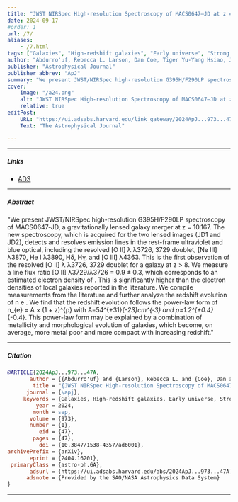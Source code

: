 ```yaml
---
title: "JWST NIRSpec High-resolution Spectroscopy of MACS0647–JD at z = 10.167: Resolved [O II] Doublet and Electron Density in an Early Galaxy"
date: 2024-09-17
#order: 1
url: /7/
aliases: 
    - /7.html
tags: ["Galaxies", "High-redshift galaxies", "Early universe", "Strong gravitational lensing", "Galaxy spectroscopy", "Astrophysics - Astrophysics of Galaxies"]
author: "Abdurro'uf, Rebecca L. Larson, Dan Coe, Tiger Yu-Yang Hsiao, Javier Álvarez-Márquez, Alejandro Crespo Gómez, Angela Adamo, Rachana Bhatawdekar, Arjan Bik, Larry D. Bradley, Christopher J. Conselice, Pratika Dayal, Jose M. Diego, Seiji Fujimoto, Lukas J. Furtak, Taylor A. Hutchison, Intae Jung, Meghana Killi, Vasily Kokorev, Matilde Mingozzi, Colin Norman, Tom Resseguier, Massimo Ricotti, Jane R. Rigby, Eros Vanzella, Brian Welch, Rogier A. Windhorst, Xinfeng Xu, and Adi Zitrin"
publisher: "Astrophysical Journal"
publisher_abbrev: "ApJ"
summary: "We present JWST/NIRSpec high-resolution G395H/F290LP spectroscopy of MACS0647‑JD, a gravitationally lensed galaxy merger at z = 10.167. The new spectroscopy, which is acquired for the two lensed images (JD1 and JD2), detects and resolves emission lines in the rest-frame ultraviolet and blue optical, including the resolved [O II] λ λ3726, 3729 doublet, [Ne III] λ3870, He I λ3890, Hδ, Hγ, and [O III] λ4363. This is the first observation of the resolved [O II] λ λ3726, 3729 doublet for a galaxy at z > 8. We measure a line flux ratio [O II] λ3729/λ3726 = 0.9 ± 0.3, which corresponds to an estimated electron density of . This is significantly higher than the electron densities of local galaxies reported in the literature. We compile measurements from the literature and further analyze the redshift evolution of n e . We find that the redshift evolution follows the power-law form of n_{e} = A × (1 + z)^{p} with A=54^{+31}_{-23}cm^{‑3} and p=1.2^{+0.4}_{-0.4}. This power-law form may be explained by a combination of metallicity and morphological evolution of galaxies, which become, on average, more metal poor and more compact with increasing redshift."
cover:
    image: "/a24.png"
    alt: "JWST NIRSpec High-resolution Spectroscopy of MACS0647–JD at z = 10.167: Resolved [O II] Doublet and Electron Density in an Early Galaxy"
    relative: true
editPost:
    URL: "https://ui.adsabs.harvard.edu/link_gateway/2024ApJ...973...47A/doi:10.3847/1538-4357/ad6001"
    Text: "The Astrophysical Journal"

---
```


---

##### Links

+ [ADS](https://ui.adsabs.harvard.edu/abs/2024ApJ...973...47A/abstract)

---

##### Abstract

"We present JWST/NIRSpec high-resolution G395H/F290LP spectroscopy of MACS0647‑JD, a gravitationally lensed galaxy merger at z = 10.167. The new spectroscopy, which is acquired for the two lensed images (JD1 and JD2), detects and resolves emission lines in the rest-frame ultraviolet and blue optical, including the resolved [O II] λ λ3726, 3729 doublet, [Ne III] λ3870, He I λ3890, Hδ, Hγ, and [O III] λ4363. This is the first observation of the resolved [O II] λ λ3726, 3729 doublet for a galaxy at z > 8. We measure a line flux ratio [O II] λ3729/λ3726 = 0.9 ± 0.3, which corresponds to an estimated electron density of . This is significantly higher than the electron densities of local galaxies reported in the literature. We compile measurements from the literature and further analyze the redshift evolution of n e . We find that the redshift evolution follows the power-law form of n_{e} = A × (1 + z)^{p} with A=54^{+31}_{-23}cm^{‑3} and p=1.2^{+0.4}_{-0.4}. This power-law form may be explained by a combination of metallicity and morphological evolution of galaxies, which become, on average, more metal poor and more compact with increasing redshift."

---

##### Citation

```bibtex
@ARTICLE{2024ApJ...973...47A,
       author = {{Abdurro'uf} and {Larson}, Rebecca L. and {Coe}, Dan and {Hsiao}, Tiger Yu-Yang and {{\'A}lvarez-M{\'a}rquez}, Javier and {Crespo G{\'o}mez}, Alejandro and {Adamo}, Angela and {Bhatawdekar}, Rachana and {Bik}, Arjan and {Bradley}, Larry D. and {Conselice}, Christopher J. and {Dayal}, Pratika and {Diego}, Jose M. and {Fujimoto}, Seiji and {Furtak}, Lukas J. and {Hutchison}, Taylor A. and {Jung}, Intae and {Killi}, Meghana and {Kokorev}, Vasily and {Mingozzi}, Matilde and {Norman}, Colin and {Resseguier}, Tom and {Ricotti}, Massimo and {Rigby}, Jane R. and {Vanzella}, Eros and {Welch}, Brian and {Windhorst}, Rogier A. and {Xu}, Xinfeng and {Zitrin}, Adi},
        title = "{JWST NIRSpec High-resolution Spectroscopy of MACS0647{\textendash}JD at z = 10.167: Resolved [O II] Doublet and Electron Density in an Early Galaxy}",
      journal = {\apj},
     keywords = {Galaxies, High-redshift galaxies, Early universe, Strong gravitational lensing, Galaxy spectroscopy, 573, 734, 435, 1643, 2171, Astrophysics - Astrophysics of Galaxies},
         year = 2024,
        month = sep,
       volume = {973},
       number = {1},
          eid = {47},
        pages = {47},
          doi = {10.3847/1538-4357/ad6001},
archivePrefix = {arXiv},
       eprint = {2404.16201},
 primaryClass = {astro-ph.GA},
       adsurl = {https://ui.adsabs.harvard.edu/abs/2024ApJ...973...47A},
      adsnote = {Provided by the SAO/NASA Astrophysics Data System}
}
```

---
